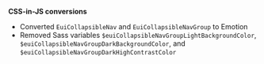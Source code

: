 **CSS-in-JS conversions**

- Converted `EuiCollapsibleNav` and `EuiCollapsibleNavGroup` to Emotion
- Removed Sass variables `$euiCollapsibleNavGroupLightBackgroundColor`, `$euiCollapsibleNavGroupDarkBackgroundColor`, and `$euiCollapsibleNavGroupDarkHighContrastColor`
